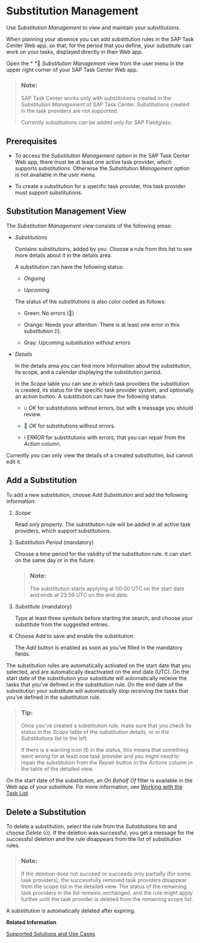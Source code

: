 <!-- loiobef9b2d6ec6a4c6f858e936fcdf9a4c5 -->

<link rel="stylesheet" type="text/css" href="../css/sap-icons.css"/>

# Substitution Management

Use *Substitution Management* to view and maintain your substitutions.

When planning your absence you can add substitution rules in the SAP Task Center Web app, so that, for the period that you define, your substitute can work on your tasks, displayed directly in their Web app.

Open the * *<span style="color:#346187;"><span class="SAP-icons"></span></span> *Substitution Management* view from the user menu in the upper right corner of your SAP Task Center Web app.

> ### Note:  
> SAP Task Center works only with substitutions created in the *Substitution Management* of SAP Task Center. Substitutions created in the task providers are not supported.
> 
> Currently substitutions can be added only for SAP Fieldglass.



<a name="loiobef9b2d6ec6a4c6f858e936fcdf9a4c5__section_hts_1wb_svb"/>

## Prerequisites

-   To access the *Substitution Management* option in the SAP Task Center Web app, there must be at least one active task provider, which supports substitutions. Otherwise the *Substitution Management* option is not available in the user menu.

-   To create a substitution for a specific task provider, this task provider must support substitutions.




<a name="loiobef9b2d6ec6a4c6f858e936fcdf9a4c5__section_g5r_fyb_svb"/>

## Substitution Management View

The *Substitution Management* view consists of the following areas:

-   *Substitutions*

    Contains substitutions, added by you. Choose a rule from this list to see more details about it in the details area.

    A substitution can have the following status:

    -   *Ongoing*

    -   *Upcoming*


    The status of the substitutions is also color coded as follows:

    -   Green: No errors \(<span style="color:#346187;"><span class="SAP-icons"></span></span>\)

    -   Orange: Needs your attention. There is at least one error in this substitution \(<span style="color:#346187;"><span class="SAP-icons"></span></span>\).

    -   Gray: Upcoming substitution without errors


-   *Details*

    In the details area you can find more information about the substitution, its scope, and a calendar displaying the substitution period.

    In the *Scope* table you can see in which task providers the substitution is created, its status for the specific task provider system, and optionally an action button. A substitution can have the following status:

    -   <span style="color:#346187;"><span class="SAP-icons"></span></span> *OK* for substitutions without errors, but with a message you should review.

    -   <span style="color:#346187;"><span class="SAP-icons"></span></span> *OK* for substitutions without errors.

    -   <span style="color:#346187;"><span class="SAP-icons"></span></span> *ERROR* for substitutions with errors, that you can repair from the *Action* column.



Currently you can only view the details of a created substitution, but cannot edit it.



<a name="loiobef9b2d6ec6a4c6f858e936fcdf9a4c5__section_i3t_lhz_gwb"/>

## Add a Substitution

To add a new substitution, choose *Add Substitution* and add the following information:

1.  *Scope* 

    Read only property. The substitution rule will be added in all active task providers, which support substitutions.

2.  *Substitution Period* \(mandatory\)

    Choose a time period for the validity of the substitution rule. It can start on the same day or in the future.

    > ### Note:  
    > The substitution starts applying at 00:00 UTC on the start date and ends at 23:59 UTC on the end date.

3.  *Substitute* \(mandatory\)

    Type at least three symbols before starting the search, and choose your substitute from the suggested entries.

4.  Choose *Add* to save and enable the substitution.

    The *Add* button is enabled as soon as you’ve filled in the mandatory fields.


The substitution rules are automatically activated on the start date that you selected, and are automatically deactivated on the end date \(UTC\). On the start date of the substitution your substitute will automatically receive the tasks that you’ve defined in the substitution rule. On the end date of the substitution your substitute will automatically stop receiving the tasks that you’ve defined in the substitution rule.

> ### Tip:  
> Once you’ve created a substitution rule, make sure that you check its status in the *Scope* table of the substitution details, or in the *Substitutions* list to the left.
> 
> If there is a warning icon \(<span style="color:#346187;"><span class="SAP-icons"></span></span>\) in the status, this means that something went wrong for at least one task provider and you might need to repair the substitution from the *Repair* button in the *Actions* column in the table of the detailed view.

On the start date of the substitution, an *On Behalf Of* filter is available in the Web app of your substitute. For more information, see [Working with the Task List](working-with-the-task-list-fe4a8b3.md).



<a name="loiobef9b2d6ec6a4c6f858e936fcdf9a4c5__section_oys_rhz_gwb"/>

## Delete a Substitution

To delete a substitution, select the rule from the *Substitutions* list and choose *Delete* \(<span style="color:#346187;"><span class="SAP-icons"></span></span>\). If the deletion was successful, you get a message for the successful deletion and the rule disappears from the list of substitution rules.

> ### Note:  
> If the deletion does not succeed or succeeds only partially \(for some task providers\), the successfully removed task providers disappear from the scope list in the detailed view. The status of the remaining task providers in the list remains unchanged, and the rule might apply further until the task provider is deleted from the remaining scope list.

A substitution is automatically deleted after expiring.

**Related Information**  


[Supported Solutions and Use Cases](../10-what-is/supported-solutions-and-use-cases-758209c.md "See the list of the supported solutions and use cases in SAP Task Center.")

